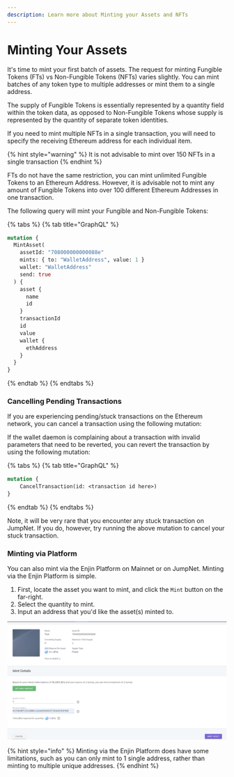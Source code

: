 ```yaml
---
description: Learn more about Minting your Assets and NFTs
---
```


# Minting Your Assets

It's time to mint your first batch of assets. The request for minting Fungible Tokens \(FTs\) vs Non-Fungible Tokens \(NFTs\) varies slightly. You can mint batches of any token type to multiple addresses or mint them to a single address.

The supply of Fungible Tokens is essentially represented by a quantity field within the token data, as opposed to Non-Fungible Tokens whose supply is represented by the quantity of separate token identities.

If you need to mint multiple NFTs in a single transaction, you will need to specify the receiving Ethereum address for each individual item.

{% hint style="warning" %}
It is not advisable to mint over 150 NFTs in a single transaction
{% endhint %}

FTs do not have the same restriction, you can mint unlimited Fungible Tokens to an Ethereum Address. However, it is advisable not to mint any amount of Fungible Tokens into over 100 different Ethereum Addresses in one transaction.

The following query will mint your Fungible and Non-Fungible Tokens:

{% tabs %}
{% tab title="GraphQL" %}
```graphql
mutation {
  MintAsset(
    assetId: "708000000000088e"
    mints: { to: "WalletAddress", value: 1 }
    wallet: "WalletAddress"
    send: true
  ) {
    asset {
      name
      id
    }
    transactionId
    id
    value
    wallet {
      ethAddress
    }
  }
}
```
{% endtab %}
{% endtabs %}

### Cancelling Pending Transactions

If you are experiencing pending/stuck transactions on the Ethereum network, you can cancel a transaction using the following mutation: 

If the wallet daemon is complaining about a transaction with invalid parameters that need to be reverted, you can revert the transaction by using the following mutation:

{% tabs %}
{% tab title="GraphQL" %}
```graphql
mutation {
    CancelTransaction(id: <transaction id here>)
}
```
{% endtab %}
{% endtabs %}

Note, it will be very rare that you encounter any stuck transaction on JumpNet. If you do, however, try running the above mutation to cancel your stuck transaction. 

### Minting via Platform

You can also mint via the Enjin Platform on Mainnet or on JumpNet. Minting via the Enjin Platform is simple. 

1. First, locate the asset you want to mint, and click the `Mint` button on the far-right. 
2. Select the quantity to mint. 
3. Input an address that you'd like the asset\(s\) minted to. 

![](../.gitbook/assets/image%20%283%29.png)

{% hint style="info" %}
Minting via the Enjin Platform does have some limitations, such as you can only mint to 1 single address, rather than minting to multiple unique addresses. 
{% endhint %}



